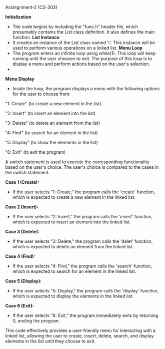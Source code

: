 Assingnment-2 (CS-303)

**Initialization**
- The code begins by including the "func.h" header file, which presumably contains the List class definition. It also defines the main function.
**List Instance**
- It creates an instance of the List class named 'l'. This instance will be used to perform various operations on a linked list.
**Menu Loop**
- The program enters an infinite loop using while(1). This loop will keep running until the user chooses to exit. The purpose of this loop is to display a menu and perform actions based on the user's selection.
- 
**Menu Display**
- Inside the loop, the program displays a menu with the following options for the user to choose from:
  
"1: Create" (to create a new element in the list)

"2: Insert" (to insert an element into the list)

"3: Delete" (to delete an element from the list)

"4: Find" (to search for an element in the list)

"5: Display" (to show the elements in the list)

"6: Exit" (to exit the program)

A switch statement is used to execute the corresponding functionality based on the user's choice. The user's choice is compared to the cases in the switch statement.

**Case 1 (Create):**
- If the user selects "1: Create," the program calls the 'create' function, which is expected to create a new element in the linked list.
  
**Case 2 (Insert):**
- If the user selects "2: Insert," the program calls the 'insert' function, which is expected to insert an element into the linked list.
  
**Case 3 (Delete):**
- If the user selects "3: Delete," the program calls the 'delet' function, which is expected to delete an element from the linked list.
  
**Case 4 (Find):**
- If the user selects "4: Find," the program calls the 'search' function, which is expected to search for an element in the linked list.
  
**Case 5 (Display):**
- If the user selects "5: Display," the program calls the 'display' function, which is expected to display the elements in the linked list.
  
**Case 6 (Exit):**
- If the user selects "6: Exit," the program immediately exits by returning 0, ending the program.


This code effectively provides a user-friendly menu for interacting with a linked list, allowing the user to create, insert, delete, search, and display elements in the list until they choose to exit.


